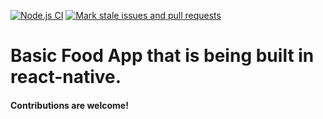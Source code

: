 [![Node.js CI](https://github.com/naivedeveloper95/food_app/actions/workflows/node.js.yml/badge.svg?branch=master)](https://github.com/naivedeveloper95/food_app/actions/workflows/node.js.yml)
[![Mark stale issues and pull requests](https://github.com/naivedeveloper95/food_app/actions/workflows/stale.yml/badge.svg?branch=master)](https://github.com/naivedeveloper95/food_app/actions/workflows/stale.yml)

# Basic Food App that is being built in react-native.

#### Contributions are welcome!
